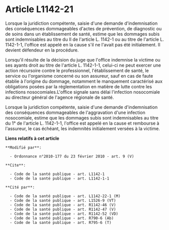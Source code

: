 # Article L1142-21

Lorsque la juridiction compétente, saisie d'une demande d'indemnisation des conséquences dommageables d'actes de prévention,
de diagnostic ou de soins dans un établissement de santé, estime que les dommages subis sont indemnisables au titre du II de
l'article L. 1142-1 ou au titre de l'article L. 1142-1-1, l'office est appelé en la cause s'il ne l'avait pas été
initialement. Il devient défendeur en la procédure. 

Lorsqu'il résulte de la décision du juge que l'office indemnise la victime ou ses ayants droit au titre de l'article L.
1142-1-1, celui-ci ne peut exercer une action récursoire contre le professionnel, l'établissement de santé, le service ou
l'organisme concerné ou son assureur, sauf en cas de faute établie à l'origine du dommage, notamment le manquement
caractérisé aux obligations posées par la réglementation en matière de lutte contre les infections nosocomiales.L'office
signale sans délai l'infection nosocomiale              au directeur général de l'agence régionale de santé. 

Lorsque la juridiction compétente, saisie d'une demande d'indemnisation des conséquences dommageables de l'aggravation d'une
infection nosocomiale, estime que les dommages subis sont indemnisables au titre du 1° de l'article L. 1142-1-1, l'office est
appelé en la cause et rembourse à l'assureur, le cas échéant, les indemnités initialement versées à la victime.

**Liens relatifs à cet article**

	**Modifié par**:

	  - Ordonnance n°2010-177 du 23 février 2010 - art. 9 (V)

	**Cite**:

	  - Code de la santé publique - art. L1142-1
	  - Code de la santé publique - art. L1142-1-1

	**Cité par**:

	  - Code de la santé publique - art. L1142-22-1 (M)
	  - Code de la santé publique - art. L1526-9 (VT)
	  - Code de la santé publique - art. R1142-46 (V)
	  - Code de la santé publique - art. R1142-47 (V)
	  - Code de la santé publique - art. R1142-52 (VD)
	  - Code de la santé publique - art. R790-6 (Ab)
	  - Code de la santé publique - art. R795-6 (T)
